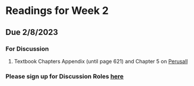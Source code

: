 # Readings for Week 2 
## Due 2/8/2023

### For Discussion
1. Textbook Chapters Appendix (until page 621) and Chapter 5 on [Perusall](https://www.perusall.com/)


### Please sign up for Discussion Roles [here](/Readings/SignUp.md)
